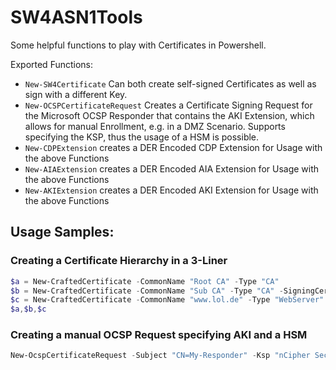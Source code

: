 # SW4ASN1Tools

Some helpful functions to play with Certificates in Powershell.

Exported Functions:
* `New-SW4Certificate` Can both create self-signed Certificates as well as sign with a different Key.
* `New-OCSPCertificateRequest` Creates a Certificate Signing Request for the Microsoft OCSP Responder that contains the AKI Extension, which allows for manual Enrollment, e.g. in a DMZ Scenario. Supports specifying the KSP, thus the usage of a HSM is possible.
* `New-CDPExtension` creates a DER Encoded CDP Extension for Usage with the above Functions
* `New-AIAExtension` creates a DER Encoded AIA Extension for Usage with the above Functions
* `New-AKIExtension` creates a DER Encoded AKI Extension for Usage with the above Functions

## Usage Samples:
### Creating a Certificate Hierarchy in a 3-Liner
```powershell
$a = New-CraftedCertificate -CommonName "Root CA" -Type "CA"
$b = New-CraftedCertificate -CommonName "Sub CA" -Type "CA" -SigningCert $a -PathLength 1
$c = New-CraftedCertificate -CommonName "www.lol.de" -Type "WebServer" -SigningCert $b
$a,$b,$c
```

### Creating a manual OCSP Request specifying AKI and a HSM
```powershell
New-OcspCertificateRequest -Subject "CN=My-Responder" -Ksp "nCipher Security World Key Storage Provider" -Aki "060DDD83737C311EDA5E5B677D8C4D663ED5C5BF" -KeyLength 4096
```
